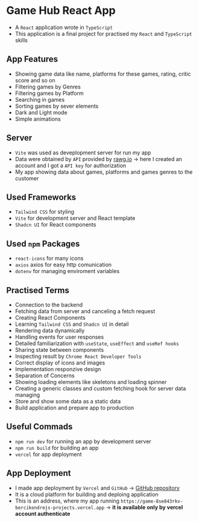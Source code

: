 # Game Hub React App

- A `React` application wrote in `TypeScript`
- This application is a final project for practised my `React` and `TypeScript` skills

## App Features

- Showing game data like name, platforms for these games, rating, critic score and so on
- Filtering games by Genres
- Filtering games by Platform
- Searching in games
- Sorting games by sever elements
- Dark and Light mode
- Simple animations

## Server

- `Vite` was used as deveplopment server for run my app
- Data were obtained by `API` provided by [rawg.io](https://rawg.io) -> here I created an account and I got a `API key` for authorization
- My app showing data about games, platforms and games genres to the customer

## Used Frameworks

- `Tailwind CSS` for styling
- `Vite` for development server and React template
- `Shadcn UI` for React components

## Used `npm` Packages

- `react-icons` for many icons
- `axios` axios for easy http comunication
- `dotenv` for managing enviroment variables

## Practised Terms

- Connection to the backend
- Fetching data from server and canceling a fetch request
- Creating React Components
- Learning `Tailwind CSS` and `Shadcn UI` in detail
- Rendering data dynamically
- Handling events for user responses
- Detailed familiarization with `useState`, `useEffect` and `useRef hooks`
- Sharing state between components
- Inspecting result by `Chrome React Developer Tools`
- Correct display of icons and images
- Implementation responzive design
- Separation of Concerns
- Showing loading elements like skeletons and loading spinner
- Creating a generic classes and custom fetching hook for server data managing
- Store and show some data as a static data
- Build application and prepare app to production

## Useful Commads

- `npm run dev` for running an app by development server
- `npm run build` for building an app
- `vercel` for app deployment

## App Deployment

- I made app deployment by `Vercel` and `GitHub` -> [GitHub repository](https://github.com/BercikOndrej/React-game-hub)
- It is a cloud platform for building and deploing application
- This is an address, where my app running `https://game-8se843rkv-bercikondrejs-projects.vercel.app` -> **it is available only by vercel account authenticate**
